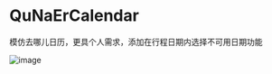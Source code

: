 # QuNaErCalendar
模仿去哪儿日历，更具个人需求，添加在行程日期内选择不可用日期功能
 
![image](https://github.com/YourAndMe/QuNaErCalendar-/111.gif)
